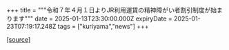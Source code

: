 +++
title = """令和７年４月１日よりJR利用運賃の精神障がい者割引制度が始まります"""
date = 2025-01-13T23:30:00.000Z
expiryDate = 2025-01-23T07:19:17.248Z
tags = ["kuriyama","news"]
+++


[[source]](https://www.town.kuriyama.hokkaido.jp/soshiki/39/29835.html)
